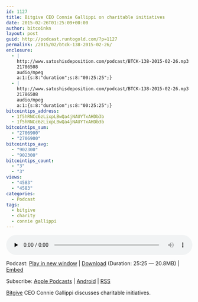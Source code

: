 ```yaml
---
id: 1127
title: Bitgive CEO Connie Gallippi on charitable initiatives
date: 2015-02-26T01:25:09+00:00
author: bitcoinkn
layout: post
guid: http://podcast.runtogold.com/?p=1127
permalink: /2015/02/btck-138-2015-02-26/
enclosure:
  - |
    http://www.satoshisdeposition.com/podcast/BTCK-138-2015-02-26.mp3
    21786508
    audio/mpeg
    a:1:{s:8:"duration";s:8:"00:25:25";}
  - |
    http://www.satoshisdeposition.com/podcast/BTCK-138-2015-02-26.mp3
    21786508
    audio/mpeg
    a:1:{s:8:"duration";s:8:"00:25:25";}
bitcointips_address:
  - 1f5hRNCc6zLixpLBwQa4jNAUYTxAHDb3b
  - 1f5hRNCc6zLixpLBwQa4jNAUYTxAHDb3b
bitcointips_sum:
  - "2706900"
  - "2706900"
bitcointips_avg:
  - "902300"
  - "902300"
bitcointips_count:
  - "3"
  - "3"
views:
  - "4583"
  - "4583"
categories:
  - Podcast
tags:
  - bitgive
  - charity
  - connie gallippi
---
```

<!--powerpress_player-->

<div class="powerpress_player" id="powerpress_player_5730">
  <audio class="wp-audio-shortcode" id="audio-1127-141" preload="none" style="width: 100%;" controls="controls"><source type="audio/mpeg" src="http://media.blubrry.com/bitcoinruntogold/p/www.satoshisdeposition.com/podcast/BTCK-138-2015-02-26.mp3?_=141" /><a href="http://media.blubrry.com/bitcoinruntogold/p/www.satoshisdeposition.com/podcast/BTCK-138-2015-02-26.mp3">http://media.blubrry.com/bitcoinruntogold/p/www.satoshisdeposition.com/podcast/BTCK-138-2015-02-26.mp3</a></audio>
</div>

<p class="powerpress_links powerpress_links_mp3">
  Podcast: <a href="http://media.blubrry.com/bitcoinruntogold/p/www.satoshisdeposition.com/podcast/BTCK-138-2015-02-26.mp3" class="powerpress_link_pinw" target="_blank" title="Play in new window" onclick="return powerpress_pinw('https://www.bitcoin.kn/?powerpress_pinw=1127-podcast');" rel="nofollow">Play in new window</a> | <a href="http://media.blubrry.com/bitcoinruntogold/s/www.satoshisdeposition.com/podcast/BTCK-138-2015-02-26.mp3" class="powerpress_link_d" title="Download" rel="nofollow" download="BTCK-138-2015-02-26.mp3">Download</a> (Duration: 25:25 &#8212; 20.8MB) | <a href="#" class="powerpress_link_e" title="Embed" onclick="return powerpress_show_embed('1127-podcast');" rel="nofollow">Embed</a>
</p>

<p class="powerpress_embed_box" id="powerpress_embed_1127-podcast" style="display: none;">
  <input id="powerpress_embed_1127-podcast_t" type="text" value="<iframe width=&quot;320&quot; height=&quot;30&quot; src=&quot;https://www.bitcoin.kn/?powerpress_embed=1127-podcast&amp;powerpress_player=mediaelement-audio&quot; frameborder=&quot;0&quot; scrolling=&quot;no&quot;></iframe>" onclick="javascript: this.select();" onfocus="javascript: this.select();" style="width: 70%;" readOnly />
</p>

<p class="powerpress_links powerpress_subscribe_links">
  Subscribe: <a href="https://itunes.apple.com/WebObjects/MZStore.woa/wa/viewPodcast?id=301670981&mt=2&ls=1#episodeGuid=http%3A%2F%2Fpodcast.runtogold.com%2F%3Fp%3D1127" class="powerpress_link_subscribe powerpress_link_subscribe_itunes" title="Subscribe on Apple Podcasts" rel="nofollow">Apple Podcasts</a> | <a href="https://subscribeonandroid.com/www.bitcoin.kn/feed/podcast/" class="powerpress_link_subscribe powerpress_link_subscribe_android" title="Subscribe on Android" rel="nofollow">Android</a> | <a href="https://www.bitcoin.kn/feed/podcast/" class="powerpress_link_subscribe powerpress_link_subscribe_rss" title="Subscribe via RSS" rel="nofollow">RSS</a>
</p>

<a title="Bitgive" href="http://www.bitgive.org" target="_blank">Bitgive</a> CEO Connie Gallippi discusses charitable initiatives.